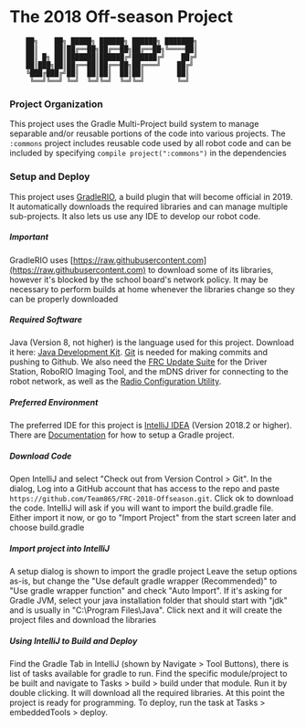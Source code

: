 # The 2018 Off-season Project 

```text
﻿    ██╗    ██╗ █████╗ ██████╗ ██████╗ ███████╗
    ██║    ██║██╔══██╗██╔══██╗██╔══██╗╚════██║
    ██║ █╗ ██║███████║██████╔╝██████╔╝    ██╔╝
    ██║███╗██║██╔══██║██╔══██╗██╔═══╝    ██╔╝ 
    ╚███╔███╔╝██║  ██║██║  ██║██║        ██║  
     ╚══╝╚══╝ ╚═╝  ╚═╝╚═╝  ╚═╝╚═╝        ╚═╝  
```

### Project Organization

This project uses the Gradle Multi-Project build system to manage separable 
and/or reusable portions of the code into various projects. The ```:commons```
project includes reusable code used by all robot code and can be included 
by specifying ```compile project(":commons")``` in the dependencies

### Setup and Deploy
This project uses [GradleRIO](https://github.com/wpilibsuite/GradleRIO), a build plugin 
that will become official in 2019. It automatically downloads the required libraries 
and can manage multiple sub-projects. It also lets us use any IDE to develop our robot
code.

##### Important
GradleRIO uses [https://raw.githubusercontent.com](https://raw.githubusercontent.com) to
download some of its libraries, however it's blocked by the school board's network policy.
It may be necessary to perform builds at home whenever the libraries change so they can
be properly downloaded

##### Required Software
Java (Version 8, not higher) is the language used for this project. 
Download it here: [Java Development Kit](http://www.oracle.com/technetwork/java/javase/downloads/).
[Git](https://git-scm.com/download) is needed for making commits and pushing to Github.
We also need the [FRC Update Suite](http://wpilib.screenstepslive.com/s/4485/m/13503/l/599670-installing-the-frc-2017-update-suite-all-languages)
for the Driver Station, RoboRIO Imaging Tool, and the mDNS driver for connecting to the robot network, as well as the 
[Radio Configuration Utility](https://wpilib.screenstepslive.com/s/currentCS/m/getting_started/l/144986-programming-your-radio).

##### Preferred Environment
The preferred IDE for this project is [IntelliJ IDEA](https://www.jetbrains.com/idea/download/) (Version 2018.2 or higher).
There are [Documentation](https://www.jetbrains.com/help/idea/gradle.html) for how to setup a Gradle project.

##### Download Code
Open IntelliJ and select "Check out from Version Control > Git". 
In the dialog, Log into a GitHub account that has access to the repo
and paste `https://github.com/Team865/FRC-2018-Offseason.git`. 
Click ok to download the code. IntelliJ will ask if you will
want to import the build.gradle file. Either import it now,
or go to "Import Project" from the start screen later and
choose build.gradle

##### Import project into IntelliJ
A setup dialog is shown to import the gradle project
Leave the setup options as-is, but change the 
"Use default gradle wrapper (Recommended)" to 
"Use gradle wrapper function" and check "Auto Import".
If it's asking for Gradle JVM, select your java installation
folder that should start with "jdk" and is usually in
"C:\Program Files\Java".
Click next and it will create the project files and download
the libraries

##### Using IntelliJ to Build and Deploy
Find the Gradle Tab in IntelliJ (shown by Navigate > Tool Buttons),
there is list of tasks available for gradle to run.
Find the specific module/project to be built and
navigate to Tasks > build > build under that module. 
Run it by double clicking.
It will download all the required libraries. At this point the
project is ready for programming. To deploy, run the task at 
Tasks > embeddedTools > deploy.